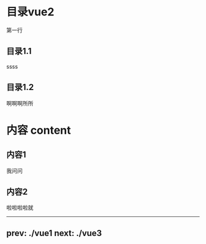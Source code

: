 # 目录vue2

第一行

## 目录1.1
ssss

## 目录1.2

啊啊啊所所

# 内容 content

## 内容1

我问问
## 内容2

啦啦啦啦就

---
prev: ./vue1
next: ./vue3
---